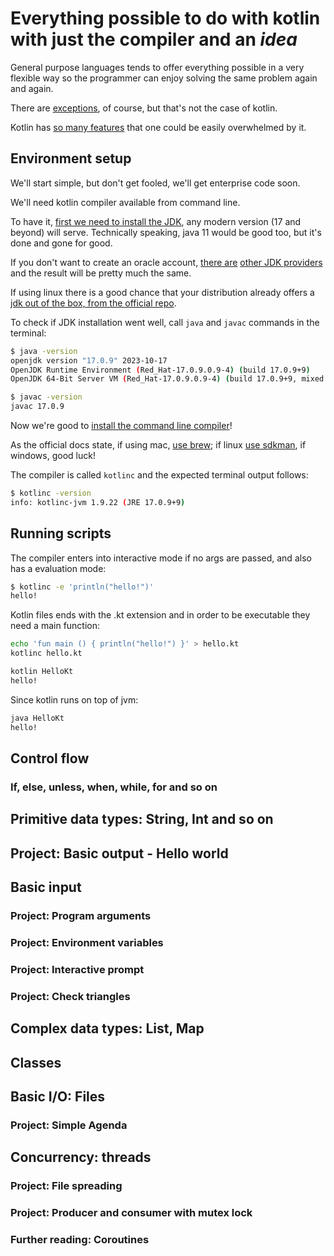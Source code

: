 # Everything possible to do with kotlin with just the compiler and an _idea_

General purpose languages tends to offer everything possible in a very flexible
way so the programmer can enjoy solving the same problem again and again.

There are [exceptions][0150], of course, but that's not the case of kotlin.

Kotlin has [so many features][0151] that one could be easily overwhelmed by it.

## Environment setup

We'll start simple, but don't get fooled, we'll get enterprise code soon.

We'll need kotlin compiler available from command line.

To have it, [first we need to install the JDK][0152], any modern version (17 and
beyond) will serve. Technically speaking, java 11 would be good too, but it's
done and gone for good.

If you don't want to create an oracle account, [there are][0154]
[other JDK providers][0153] and the result will be pretty much the same.

If using linux there is a good chance that your distribution already offers a
[jdk out of the box, from the official repo][0155].

To check if JDK installation went well, call `java` and `javac` commands in the
terminal:

```bash
$ java -version
openjdk version "17.0.9" 2023-10-17
OpenJDK Runtime Environment (Red_Hat-17.0.9.0.9-4) (build 17.0.9+9)
OpenJDK 64-Bit Server VM (Red_Hat-17.0.9.0.9-4) (build 17.0.9+9, mixed mode, sharing)

$ javac -version
javac 17.0.9
```

Now we're good to [install the command line compiler][0156]!

As the official docs state, if using mac, [use brew][0157]; if linux
[use sdkman][0158], if windows, good luck!

The compiler is called `kotlinc` and the expected terminal output follows:

```bash
$ kotlinc -version
info: kotlinc-jvm 1.9.22 (JRE 17.0.9+9)
```

## Running scripts

The compiler enters into interactive mode if no args are passed, and also has a
evaluation mode:

```bash
$ kotlinc -e 'println("hello!")'
hello!
```

Kotlin files ends with the .kt extension and in order to be executable they need
a main function:

```bash
echo 'fun main () { println("hello!") }' > hello.kt
kotlinc hello.kt

kotlin HelloKt
hello!
```

Since kotlin runs on top of jvm:

```bash
java HelloKt
hello!
```

## Control flow

### If, else, unless, when, while, for and so on

## Primitive data types: String, Int and so on

## Project: Basic output - Hello world

## Basic input

### Project: Program arguments

### Project: Environment variables

### Project: Interactive prompt

### Project: Check triangles

## Complex data types: List, Map

## Classes

## Basic I/O: Files

### Project: Simple Agenda

## Concurrency: threads

### Project: File spreading

### Project: Producer and consumer with mutex lock

### Further reading: Coroutines

[0150]: https://go.dev/
[0151]: https://kotlinlang.org/docs/whatsnew1920.html
[0152]: https://www.oracle.com/java/technologies/downloads
[0153]: https://www.azul.com/downloads/?package=jdk#zulu
[0154]: https://aws.amazon.com/corretto/?filtered-posts.sort-by=item.additionalFields.createdDate&filtered-posts.sort-order=desc
[0155]: https://docs.fedoraproject.org/en-US/quick-docs/installing-java
[0156]: https://kotlinlang.org/docs/command-line.html#sdkman
[0157]: https://brew.sh/
[0158]: https://sdkman.io/

